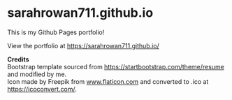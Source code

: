 # sarahrowan711.github.io
This is my Github Pages portfolio!

View the portfolio at https://sarahrowan711.github.io/

**Credits**<br />
Bootstrap template sourced from https://startbootstrap.com/theme/resume and modified by me.<br />
Icon made by Freepik from www.flaticon.com and converted to .ico at https://icoconvert.com/.
 
